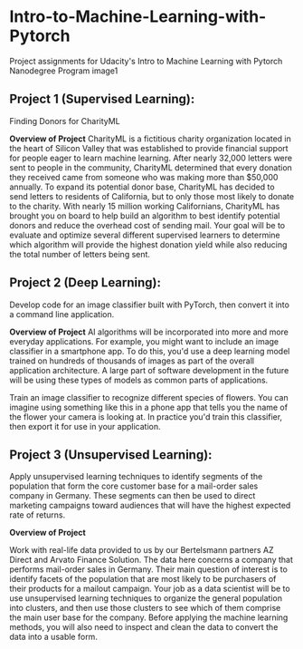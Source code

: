 # Intro-to-Machine-Learning-with-Pytorch
Project assignments for Udacity's Intro to Machine Learning with Pytorch Nanodegree Program image1

## Project 1 (Supervised Learning):
Finding Donors for CharityML

**Overview of Project**
CharityML is a fictitious charity organization located in the heart of Silicon Valley that was established to provide financial support for people eager to learn machine learning. After nearly 32,000 letters were sent to people in the community, CharityML determined that every donation they received came from someone who was making more than $50,000 annually. To expand its potential donor base, CharityML has decided to send letters to residents of California, but to only those most likely to donate to the charity. With nearly 15 million working Californians, CharityML has brought you on board to help build an algorithm to best identify potential donors and reduce the overhead cost of sending mail. Your goal will be to evaluate and optimize several different supervised learners to determine which algorithm will provide the highest donation yield while also reducing the total number of letters being sent.

## Project 2 (Deep Learning):
Develop code for an image classifier built with PyTorch, then convert it into a command line application.

**Overview of Project**
AI algorithms will be incorporated into more and more everyday applications. For example, you might want to include an image classifier in a smartphone app. To do this, you'd use a deep learning model trained on hundreds of thousands of images as part of the overall application architecture. A large part of software development in the future will be using these types of models as common parts of applications.

Train an image classifier to recognize different species of flowers. You can imagine using something like this in a phone app that tells you the name of the flower your camera is looking at. In practice you'd train this classifier, then export it for use in your application.


## Project 3 (Unsupervised Learning):
Apply unsupervised learning techniques to identify segments of the population that form the core customer base for a mail-order sales company in Germany. These segments can then be used to direct marketing campaigns toward audiences that will have the highest expected rate of returns.


**Overview of Project**

Work with real-life data provided to us by our Bertelsmann partners AZ Direct and Arvato Finance Solution. The data here concerns a company that performs mail-order sales in Germany. Their main question of interest is to identify facets of the population that are most likely to be purchasers of their products for a mailout campaign. Your job as a data scientist will be to use unsupervised learning techniques to organize the general population into clusters, and then use those clusters to see which of them comprise the main user base for the company. Before applying the machine learning methods, you will also need to inspect and clean the data to convert the data into a usable form.
